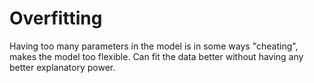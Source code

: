 # Overfitting

Having too many parameters in the model is in some ways "cheating", makes the
model too flexible. Can fit the data better without having any better
explanatory power.
